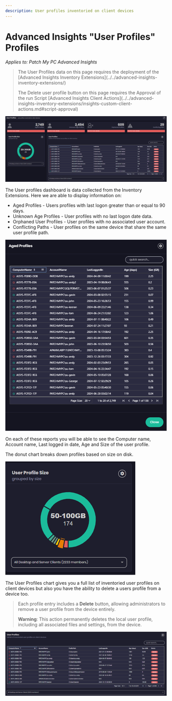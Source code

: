 ```yaml
---
description: User profiles inventoried on client devices
---
```


# Advanced Insights "User Profiles" Profiles

_Applies to: Patch My PC Advanced Insights_

<blockquote class="wp-block-quote">
<p>The User Profiles data on this page requires the deployment of the  [Advanced Insights Inventory Extensions](../../advanced-insights-inventory-extensions/)</p>
<p>The Delete user profile button on this page requires the Approval of the run Script [Advanced Insights Client Actions](../../advanced-insights-inventory-extensions/insights-custom-client-actions.md#script-approval)</p>
</blockquote>

![](/_images/image-(2171).png "User profiles inventoried on client devices")

The User profiles dashboard is data collected from the Inventory Extensions.  Here we are able to display information on:

* Aged Profiles - Users profiles with last logon greater than or equal to 90 days.
* Unknown Age Profiles - User profiles with no last logon date data.
* Orphaned User Profiles - User profiles with no associated user account.
* Conflicting Paths - User profiles on the same device that share the same user profile path.

![](/_images/image-(2174).png "Aged Profiles")

On each of these reports you will be able to see the Computer name, Account name, Last logged in date, Age and Size of the user profile.

The donut chart breaks down profiles based on size on disk.

![](/_images/image-(2173).png "User Profile Size")

The User Profiles chart gives you a full list of inventoried user profiles on client devices but also you have the ability to delete a users profile from a device too.

<blockquote class="wp-block-quote">
<p>Each profile entry includes a <strong>Delete</strong> button, allowing administrators to remove a user profile from the device entirely.&#x20;</p>
<p><strong>Warning</strong>: This action permanently deletes the local user profile, including all associated files and settings, from the device.</p>
</blockquote>

![](/_images/image-(2176).png "User Profiles")